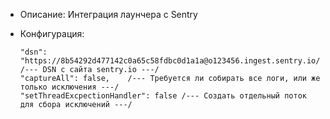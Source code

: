 + Описание: Интеграция лаунчера с Sentry
+ Конфигурация:

      "dsn": "https://8b54292d477142c0a65c58fdbc0d1a1a@o123456.ingest.sentry.io/1234567",   /--- DSN с сайта sentry.io ---/
      "captureAll": false,    /--- Требуется ли собирать все логи, или же только исключения ---/
      "setThreadExcpectionHandler": false /--- Создать отдельный поток для сбора исключений ---/
